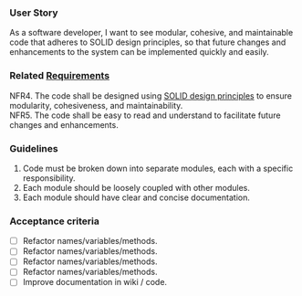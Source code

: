 ### User Story

As a software developer, I want to see modular, cohesive, and maintainable code that adheres to SOLID design principles, so that future changes and enhancements to the system can be implemented quickly and easily. 

### Related [Requirements](https://git.chalmers.se/courses/dit113/2023/group-8/desk-buddy/-/wikis/Requirements)

NFR4. The code shall be designed using [SOLID design principles](https://platis.solutions/blog/2020/06/22/how-to-write-solid-cpp/) to ensure modularity, cohesiveness, and maintainability.<br />
NFR5. The code shall be easy to read and understand to facilitate future changes and enhancements.<br />

### Guidelines
1. Code must be broken down into separate modules, each with a specific responsibility.
2. Each module should be loosely coupled with other modules.
3. Each module should have clear and concise documentation.

### Acceptance criteria

- [ ] Refactor names/variables/methods.
- [ ] Refactor names/variables/methods.
- [ ] Refactor names/variables/methods.
- [ ] Refactor names/variables/methods.
- [ ] Improve documentation in wiki / code.
